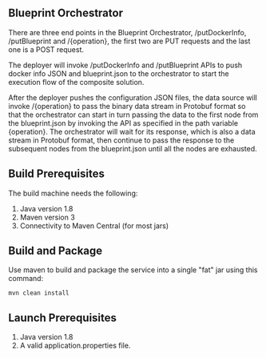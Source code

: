 ## Blueprint Orchestrator

There are three end points in the Blueprint Orchestrator, /putDockerInfo, /putBlueprint and /{operation}, the first two are PUT requests and the last one is a POST request. 

The deployer will invoke /putDockerInfo and /putBlueprint APIs to push docker info JSON and blueprint.json to the orchestrator to start the execution flow of the composite solution.

After the deployer pushes the configuration JSON files, the data source will invoke /{operation} to pass the binary data stream in Protobuf format so that the orchestrator can start in turn passing the data to the first node from the blueprint.json by invoking the API as specified in the path variable {operation}. The orchestrator will wait for its response, which is also a data stream in Protobuf format, then continue to pass the response to the subsequent nodes from the blueprint.json until all the nodes are exhausted. 

## Build Prerequisites

The build machine needs the following:

1. Java version 1.8
2. Maven version 3
3. Connectivity to Maven Central (for most jars)


## Build and Package

Use maven to build and package the service into a single "fat" jar using this command:

	mvn clean install

## Launch Prerequisites

1. Java version 1.8
2. A valid application.properties file.
